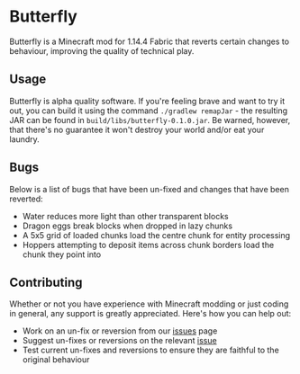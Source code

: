 # Butterfly

Butterfly is a Minecraft mod for 1.14.4 Fabric that reverts certain changes to behaviour, improving the quality of technical play.

## Usage

Butterfly is alpha quality software.
If you're feeling brave and want to try it out, you can build it using the command `./gradlew remapJar` - the resulting JAR can be found in `build/libs/butterfly-0.1.0.jar`.
Be warned, however, that there's no guarantee it won't destroy your world and/or eat your laundry.

## Bugs

Below is a list of bugs that have been un-fixed and changes that have been reverted:

- Water reduces more light than other transparent blocks
- Dragon eggs break blocks when dropped in lazy chunks
- A 5x5 grid of loaded chunks load the centre chunk for entity processing
- Hoppers attempting to deposit items across chunk borders load the chunk they point into

## Contributing

Whether or not you have experience with Minecraft modding or just coding in general, any support is greatly appreciated. Here's how you can help out:

- Work on an un-fix or reversion from our [issues] page
- Suggest un-fixes or reversions on the relevant [issue][the-big-issue]
- Test current un-fixes and reversions to ensure they are faithful to the original behaviour

[issues]: https://github.com/vktec/butterfly/issues
[the-big-issue]: https://github.com/vktec/butterfly/issues/4
